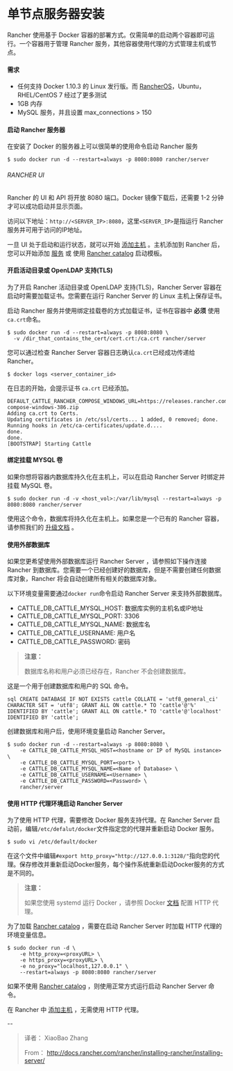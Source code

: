 # 单节点服务器安装

Rancher 使用基于 Docker 容器的部署方式。仅需简单的启动两个容器即可运行。一个容器用于管理 Rancher 服务，其他容器使用代理的方式管理主机或节点。

#### 需求
- 任何支持 Docker 1.10.3 的 Linux 发行版。而 [RancherOS](http://docs.rancher.com/os/)，Ubuntu，RHEL/CentOS 7 经过了更多测试
- 1GB 内存
- MySQL 服务，并且设置 max_connections > 150

#### 启动 Rancher 服务器
在安装了 Docker 的服务器上可以很简单的使用命令启动 Rancher 服务

```
$ sudo docker run -d --restart=always -p 8080:8080 rancher/server
```

###### RANCHER UI
Rancher 的 UI 和 API 将开放 8080 端口。Docker 镜像下载后，还需要 1-2 分钟才可以成功启动并显示页面。

访问以下地址：`http://<SERVER_IP>:8080`，这里`<SERVER_IP>`是指运行 Rancher 服务并可用于访问的IP地址。

一旦 UI 处于启动和运行状态，就可以开始 [添加主机]({{site.baseurl}}/rancher/installing-rancher/add-host/) 。主机添加到 Rancher 后，您可以开始添加 [服务]() 或 使用 [Rancher catalog]() 启动模板。

#### 开启活动目录或 OpenLDAP 支持(TLS)
为了开启 Rancher 活动目录或 OpenLDAP 支持(TLS)，Rancher Server 容器在启动时需要加载证书。您需要在运行 Rancher Server 的 Linux 主机上保存证书。

启动 Rancher 服务并使用绑定挂载卷的方式加载证书，证书在容器中 **必须** 使用`ca.crt`命名。

```
$ sudo docker run -d --restart=always -p 8080:8080 \
  -v /dir_that_contains_the_cert/cert.crt:/ca.crt rancher/server
```

您可以通过检查 Rancher Server 容器日志确认`ca.crt`已经成功传递给 Rancher。

```
$ docker logs <server_container_id>
```

在日志的开始，会提示证书 `ca.crt` 已经添加。

```
DEFAULT_CATTLE_RANCHER_COMPOSE_WINDOWS_URL=https://releases.rancher.com/compose/beta/latest/rancher-compose-windows-386.zip
Adding ca.crt to Certs.
Updating certificates in /etc/ssl/certs... 1 added, 0 removed; done.
Running hooks in /etc/ca-certificates/update.d....
done.
done.
[BOOTSTRAP] Starting Cattle
```

#### 绑定挂载 MYSQL 卷
如果你想将容器内数据库持久化在主机上，可以在启动 Rancher Server 时绑定并挂载 MySQL 卷。

```
$ sudo docker run -d -v <host_vol>:/var/lib/mysql --restart=always -p 8080:8080 rancher/server
```

使用这个命令，数据库将持久化在主机上。如果您是一个已有的 Rancher 容器，请参照我们的 [升级文档]() 。

#### 使用外部数据库
如果您更希望使用外部数据库运行 Rancher Server ，请参照如下操作连接 Rancher 到数据库。您需要一个已经创建好的数据库，但是不需要创建任何数据库对象，Rancher 将会自动创建所有相关的数据库对象。

以下环境变量需要通过`docker run`命令启动 Rancher Server 来支持外部数据库。

- CATTLE\_DB\_CATTLE\_MYSQL\_HOST:  数据库实例的主机名或IP地址
- CATTLE\_DB\_CATTLE\_MYSQL\_PORT:  3306
- CATTLE\_DB\_CATTLE\_MYSQL\_NAME:  数据库名
- CATTLE\_DB\_CATTLE\_USERNAME:  用户名
- CATTLE\_DB\_CATTLE\_PASSWORD:  密码

> **注意：**
> 
> 数据库名称和用户必须已经存在，Rancher 不会创建数据库。 

这是一个用于创建数据库和用户的 SQL 命令。

```
sql CREATE DATABASE IF NOT EXISTS cattle COLLATE = 'utf8_general_ci' CHARACTER SET = 'utf8'; GRANT ALL ON cattle.* TO 'cattle'@'%' IDENTIFIED BY 'cattle'; GRANT ALL ON cattle.* TO 'cattle'@'localhost' IDENTIFIED BY 'cattle';
```

创建数据库和用户后，使用环境变量启动 Rancher Server。

```
$ sudo docker run -d --restart=always -p 8080:8080 \
    -e CATTLE_DB_CATTLE_MYSQL_HOST=<hostname or IP of MySQL instance> \
    -e CATTLE_DB_CATTLE_MYSQL_PORT=<port> \
    -e CATTLE_DB_CATTLE_MYSQL_NAME=<Name of Database> \
    -e CATTLE_DB_CATTLE_USERNAME=<Username> \
    -e CATTLE_DB_CATTLE_PASSWORD=<Password> \
    rancher/server
```

#### 使用 HTTP 代理环境启动 Rancher Server
为了使用 HTTP 代理，需要修改 Docker 服务支持代理。在 Rancher Server 启动前，编辑`/etc/defalut/docker`文件指定您的代理并重新启动 Docker 服务。

```
$ sudo vi /etc/default/docker
```

在这个文件中编辑`#export http_proxy="http://127.0.0.1:3128/"`指向您的代理。保存修改并重新启动Docker服务，每个操作系统重新启动Docker服务的方式是不同的。

> **注意：**
> 
> 如果您使用 systemd 运行 Docker ，请参照 Docker [文档](https://docs.docker.com/articles/systemd/#http-proxy) 配置 HTTP 代理。

为了加载 [Rancher catalog]() ，需要在启动 Rancher Server 时加载 HTTP 代理的环境变量信息。

```
$ sudo docker run -d \
    -e http_proxy=<proxyURL> \
    -e https_proxy=<proxyURL> \
    -e no_proxy="localhost,127.0.0.1" \
    --restart=always -p 8080:8080 rancher/server
```

如果不使用 [Rancher catalog]() ，则使用正常方式运行启动 Rancher Server 命令。

在 Rancher 中 [添加主机]({{site.baseurl}}/rancher/installing-rancher/add-host/) ，无需使用 HTTP 代理。

--
> 译者： XiaoBao Zhang
> 
> From： http://docs.rancher.com/rancher/installing-rancher/installing-server/